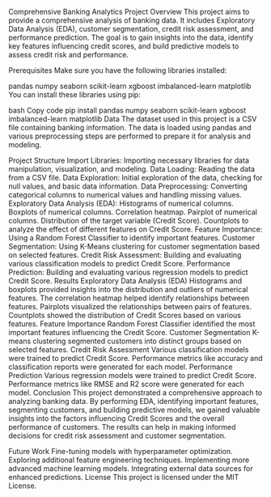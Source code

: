 Comprehensive Banking Analytics Project Overview
This project aims to provide a comprehensive analysis of banking data. It includes Exploratory Data Analysis (EDA), customer segmentation, credit risk assessment, and performance prediction. The goal is to gain insights into the data, identify key features influencing credit scores, and build predictive models to assess credit risk and performance.

Prerequisites
Make sure you have the following libraries installed:

pandas
numpy
seaborn
scikit-learn
xgboost
imbalanced-learn
matplotlib
You can install these libraries using pip:

bash
Copy code
pip install pandas numpy seaborn scikit-learn xgboost imbalanced-learn matplotlib
Data
The dataset used in this project is a CSV file containing banking information. The data is loaded using pandas and various preprocessing steps are performed to prepare it for analysis and modeling.

Project Structure
Import Libraries: Importing necessary libraries for data manipulation, visualization, and modeling.
Data Loading: Reading the data from a CSV file.
Data Exploration: Initial exploration of the data, checking for null values, and basic data information.
Data Preprocessing: Converting categorical columns to numerical values and handling missing values.
Exploratory Data Analysis (EDA):
Histograms of numerical columns.
Boxplots of numerical columns.
Correlation heatmap.
Pairplot of numerical columns.
Distribution of the target variable (Credit Score).
Countplots to analyze the effect of different features on Credit Score.
Feature Importance: Using a Random Forest Classifier to identify important features.
Customer Segmentation: Using K-Means clustering for customer segmentation based on selected features.
Credit Risk Assessment: Building and evaluating various classification models to predict Credit Score.
Performance Prediction: Building and evaluating various regression models to predict Credit Score.
Results
Exploratory Data Analysis (EDA)
Histograms and boxplots provided insights into the distribution and outliers of numerical features.
The correlation heatmap helped identify relationships between features.
Pairplots visualized the relationships between pairs of features.
Countplots showed the distribution of Credit Scores based on various features.
Feature Importance
Random Forest Classifier identified the most important features influencing the Credit Score.
Customer Segmentation
K-means clustering segmented customers into distinct groups based on selected features.
Credit Risk Assessment
Various classification models were trained to predict Credit Score.
Performance metrics like accuracy and classification reports were generated for each model.
Performance Prediction
Various regression models were trained to predict Credit Score.
Performance metrics like RMSE and R2 score were generated for each model.
Conclusion
This project demonstrated a comprehensive approach to analyzing banking data. By performing EDA, identifying important features, segmenting customers, and building predictive models, we gained valuable insights into the factors influencing Credit Scores and the overall performance of customers. The results can help in making informed decisions for credit risk assessment and customer segmentation.

Future Work
Fine-tuning models with hyperparameter optimization.
Exploring additional feature engineering techniques.
Implementing more advanced machine learning models.
Integrating external data sources for enhanced predictions.
License
This project is licensed under the MIT License.
